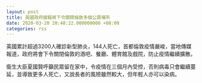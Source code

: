 ```yaml
---
layout: post
title: 英國政府據報將下令關閉倫敦多個公眾場所
date: 2020-03-20 20:48:22.000000000 +08:00
categories: rss
---
```


英國累計超過3200人確診新型肺炎，144人死亡，首都倫敦疫情嚴峻，當地傳媒報道，政府將會下令關閉倫敦的酒吧、餐廳、體育館及戲院，防止疫情繼續擴散。

衛生大臣夏國賢呼籲民眾留在家中，令疫情在三個月內受控，否則病毒只會繼續蔓延，並導致更多人死亡，又說長者的風險雖然較大，但年輕人亦可以染病。
